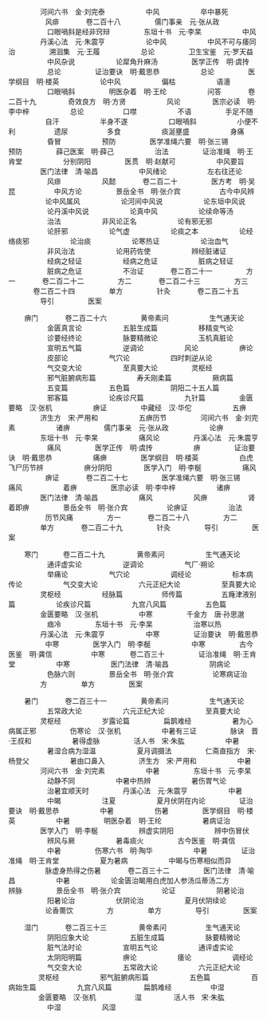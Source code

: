 <!-- { "loadSidebar": true } -->
　　 　　 河间六书　金·刘完泰
　　 　　　 中风
　　 　　　 卒中暴死
　　　　　  风痱
　　 　 卷二百十八
　　 　　 儒门事亲　元·张从政
　　 　　　 口眼喎斜是经非窍辩
　　 　　 东垣十书　元·李杲
　　 　　　 中风
　　 　　 丹溪心法　元·朱震亨
　　 　　　 论中风
　　 　　　 中风不可与痿同治
　　 　　 溯洄集　元·王履
　　 　　　 总论
　　 　　 卫生宝鉴　元·罗天益
　　 　　　 中风杂说
　　 　　　 论犀角升麻汤
　　 　　 医学正传　明·虞抟
　　 　　　 总论
　　 　　 证治要诀　明·戴思恭
　　 　　　 总论
　　 　　 医学纲目　明·楼英
　　 　　　 论中风
　　 　　　 偏枯
　　 　　　 语濇
　　 　　　 口眼喎斜
　　 　　 明医杂着　明·王纶
　　 　　　 问答
　　 　 卷二百十九
　　　　  奇效良方　明·方贤
　　 　　　 风论
　　　　  医宗必读　明·李中梓
　　 　　　 总论
　　　　　  口噤
　　 　　　 不语
　　    　　  手足不随
　　　　　  自汗
　　 　　　 半身不遂
　　 　　　 口眼喎斜
　　 　　　 小便不利
　　　　　  遗尿
　　　　　  多食
　　 　　　 痰涎壅盛
　　 　　　 身痛
　　 　　　 昏冒
　　 　　　 预防
　　 　　 医学准绳六要　明·张三锡　　　　　  预防
　　 　　 薛己医案　明·薛己
　　 　　　 治法
　　 　　 证治准绳　明·王肯堂
　　 　　　 分别阴阳
　　 　　 医贯　明·赵献可
　　 　　　 中风要旨
　　 　　 医门法律　清·喻昌
　　 　　　 中风绪论
　　 　　　 左右往还论
　　 　　　 风痱
　　 　　　 风懿
　　 　 卷二百二十
　　 　　 医方考　明·吴昆
　　　　　  中风方论
　　 　　 景岳全书　明·张介宾
　　　　　  古今中风辨
　　　　　  论中风属风
　　 　　　 论河间中风说
　　 　　　 论东垣中风说
　　 　　　 论丹溪中风说
　　 　　　 论真中风
　　 　　　 论续命等汤
　　 　　　 治法
　　 　　　 非风论正名
　　 　　　 论有邪无邪
　　 　　　 论肝邪
　　 　　　 论气虚
　　 　　　 论痰之本
　　 　　　 论经络痰邪
　　 　　　 论治痰
　　 　　　 论寒热证
　　 　　　 论治血气
　　 　　　 非风治法
　　 　　　 论用药佐使
　　 　　　 辨经脏诸证
　　 　　　 经病之轻证
　　 　　　 经病之危证
　　 　　　 脏病之轻证
　　 　　　 脏病之危证
　　 　　　 不治证
　　 　 卷二百二十一
　　 　　 方一
　　 　 卷二百二十二
　　 　　 方二
　　 　 卷二百二十三
　　 　　 方三
　　 　 卷二百二十四
　　 　　 单方
　　 　　 针灸
　　 　 卷二百二十五
　　 　　 导引
　　 　　 医案

　　  痹门
　　 　 卷二百二十六
　　 　　 黄帝素问
　　 　　　 生气通天论
　　 　　　 金匮真言论
　　 　　　 五脏生成篇
　　 　　　 移精变气论
　　 　　　 诊要经终论
　　 　　　 脉要精微论
　　 　　　 玉机真脏论
　　 　　　 宣明五气篇
　　 　　　 逆调论
　　 　　　 风论
　　 　　　 痹论
　　 　　　 皮部论
　　 　　　 气穴论
　　 　　　 四时刺逆从论
　　 　　　 气交变大论
　　 　　　 至真要大论
　　 　　 灵枢经
　　 　　　 邪气脏腑病形篇
　　 　　　 寿夭刚柔篇
　　 　　　 厥病篇
　　 　　　 五变篇
　　 　　　 五色篇
　　 　　　 阴阳二十五人篇
　　 　　　 邪客篇
　　 　　　 论疾诊尺篇
　　 　　　 九针篇
　　 　　 金匮要略　汉·张机
　　 　　　 痹证
　　 　　 中藏经　汉·华佗
　　 　　　 五痹
　　 　　 济生方　宋·严用和
　　 　　　 五痹历节
　　 　　 河间六书　金·刘完素
　　 　　　 诸痹
　　 　　 儒门事亲　元·张从政
　　 　　　 论痹
　　 　　 东垣十书　元·李杲
　　 　　　 痛风论
　　 　　 丹溪心法　元·朱震亨
　　 　　　 痛风
　　 　　 医学正传　明·虞抟
　　 　　　 痹
　　 　　 证治要诀　明·戴思恭
　　 　　　 痛痹
　　 　　 医学纲目　明·楼英
　　 　　　 白虎飞尸历节辨
　　 　　　 痹分阴阳
　　　　  医学入门　明·李梴
　　 　　　 痛风
　　　　　  痹证
　　 　 卷二百二十七
　　 　　 医学准绳六要　明·张三锡　　 　　　 痛风
　　 　　　 着痹
　　 　　 医宗必读　明·李中梓
　　 　　　 诸痹
　　 　　 医门法律　清·喻昌
　　 　　　 痛风
　　 　　　 风痹
　　 　　　 肾着即痹
　　 　　 景岳全书　明·张介宾
　　　　　  论痹证
　　 　　　 治法
　　　　　  历节风痛
　　 　　 方一
　　 　 卷二百二十八
　　 　　 方二
　　 　　 单方
　　 　 卷二百二十九
　　 　　 针灸
　　 　　 导引
　　 　　 医案

　　  寒门
　　　  卷二百二十九
　　　　  黄帝素问
　　 　　　 生气通天论
　　 　　　 通评虚实论
　　 　　　 逆调论
　　 　　　 气厂·朔论
　　 　　　 举痛论
　　 　　　 气穴论
　　 　　　 调经论
　　 　　　 标本病传论
　　 　　　 气交变大论
　　 　　　 六元正纪大论
　　 　　　 至真要大论
　　 　　 灵枢经
　　 　　　 经脉篇
　　　　　  师传篇
　　　　　  五癃津液别篇
　　 　　　 论疾诊尺篇
　　 　　　 九宫八风篇
　　　　　  五色篇
　　 　　 金匮要略　汉·张机
　　 　　　 中寒
　　 　　 千金方　唐·孙思邈
　　 　　　 痼冷
　　 　　 东垣十书　元·李杲
　　 　　　 治寒以热
　　 　　 丹溪心法　元·朱震亨
　　 　　　 中寒
　　 　　 证治要诀　明·戴思恭
　　　　　  中寒
　　 　　 医学入门　明·李梴
　　 　　　 中寒
　　 　　 古今医鉴　明·龚信
　　　　　  中寒
　　　  卷二百三十
　　 　　 证治准绳　明·王肯堂
　　 　　　 中寒
　　 　　　 医门法律　清·喻昌
　　 　　　 阴病论
　　 　　　 色脉六则
　　 　　 景岳全书　明·张介宾
　　　　　  论寒病证治
　　 　　 方
　　 　　 单方
　　 　　 医案

　　  暑门
　　 　 卷二百三十一
　　 　　 黄帝素问
　　 　　　 生气通天论
　　 　　　 五常政大论
　　 　　　 六元正纪大论
　　 　　　 至真要大论
　　 　　 灵枢经
　　 　　　 岁露论篇
　　 　　 扁鹊难经
　　 　　　 暑为心病属正邪
　　 　　 伤寒论　汉·张机
　　 　　　 中暑有三证
　　 　　 脉诀　晋·王叔和
　　 　　　 暑得虚脉
　　 　　 活人书　宋·朱肱
　　 　　　 中暑
　　 　　　 暑湿合病为湿温
　　 　　　 夏月调摄法
　　 　　 仁斋直指方　宋·杨登父
　　 　　　 暑由口鼻入
　　 　　 济生方　宋·严用和
　　 　　　 中暑
　　 　　 河间六书　金·刘完素
　　 　　　 中暑
　　 　　 东垣十书　元·李杲
　　 　　　 动静不同
　　 　　　 中暑中热辨
　　 　　　 暑伤胃气论
　　 　　　 治暑宜顺天时
　　 　　 丹溪心法　元·朱震亨
　　 　　　 中暑
　　 　　　 中暍
　　 　　　 注夏
　　 　　　 夏月伏阴在内论
　　 　　 证治要诀　明·戴思恭
　　 　　　 中暑
　　 　　　 伤暑
　　 　　 医学纲目　明·楼英
　　 　　　 中暑
　　 　　 明医杂着　明·王纶
　　 　　　 暑病证治
　　 　　 医学入门　明·李梴
　　 　　　 辨虚实阴阳
　　 　　　 辨中伤冒伏
　　 　　　 辨风与厥
　　 　　　 暑毒痰火
　　 　　 古今医鉴　明·龚信
　　 　　　 中暑
　　 　　 伤寒六书　明·陶华
　　 　　　 中暑
　　 　　 证治准绳　明·王肯堂
　　 　　　 夏为暑病
　　 　　　 中暍与伤寒相似而异
　　　　　  脉虚身热得之伤暑
　　 　 卷二百三十二
　　 　　 医门法律　清·喻昌
　　 　　　 中暑
　　 　　　 论金匮治暍用白虎加人参汤瓜蒂汤二方　　 　　　 辨脉
　　 　　 景岳全书　明·张介宾
　　 　　　 论证
　　 　　　 阴暑论治
　　 　　　 阳暑论治
　　 　　　 伏阴论治
　　 　　　 夏月伏阴续论
　　　　　  论香薷饮
　　 　　 方
　　 　　 单方
　　 　　 导引
　　 　　 医案

　　  湿门
　　 　 卷二百三十三
　　　　  黄帝素问
　　　　　  生气通天论
　　 　　　 阴阳应象大论
　　 　　　 五脏生成篇
　　 　　　 脉要精微论
　　 　　　 脏气法时论
　　 　　　 宣明五气论
　　 　　　 通评虚实论
　　 　　　 太阴阳明篇
　　 　　　 痹论
　　 　　　 痿论
　　 　　　 调经论
　　 　　　 气交变大论
　　 　　　 五常政大论
　　 　　　 六元正纪大论
　　　　  灵枢经
　　 　　　 邪气脏腑病形篇
　　 　　　 五色篇
　　 　　　 百病始生篇
　　 　　　 九宫八风篇
　　　　  扁鹊难经
　　　　　  中湿
　　　　  金匮要略　汉·张机
　　　　　  湿
　　　　  活人书　宋·朱肱
　　 　　　 中湿
　　 　　　 风湿
